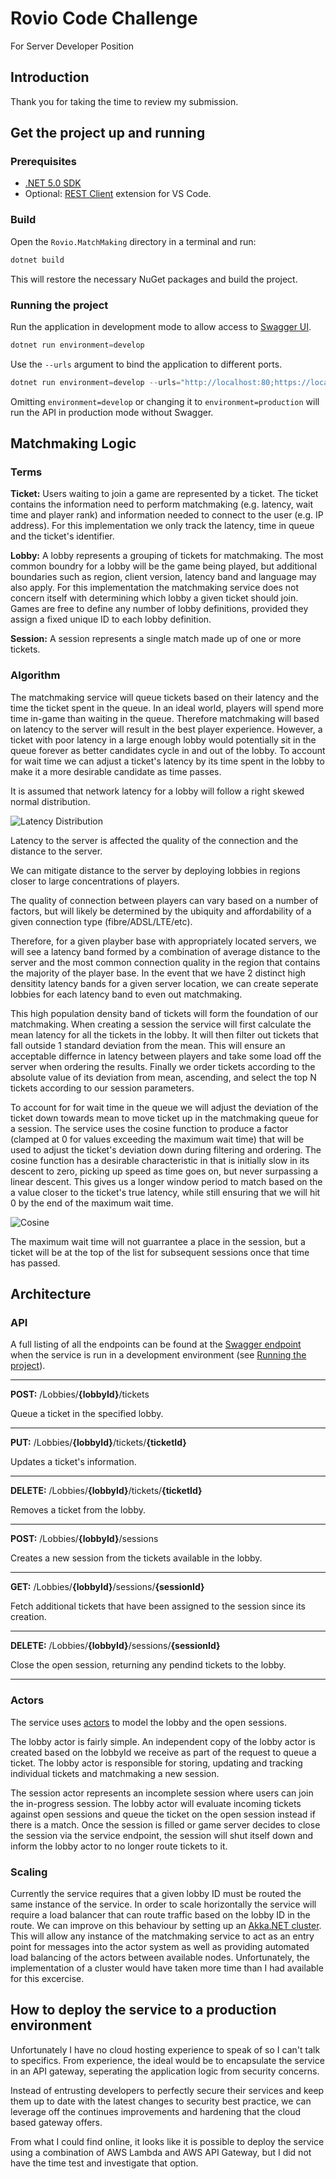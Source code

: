 # Rovio Code Challenge
For Server Developer Position

## Introduction
Thank you for taking the time to review my submission. 

## Get the project up and running

### Prerequisites
- [.NET 5.0 SDK](https://dotnet.microsoft.com/download/visual-studio-sdks)
- Optional: [REST Client](https://marketplace.visualstudio.com/items?itemName=humao.rest-client) extension for VS Code.

### Build

Open the `Rovio.MatchMaking` directory in a terminal and run:

```powershell
dotnet build
```

This will restore the necessary NuGet packages and build the project.

### Running the project
Run the application in development mode to allow access to [Swagger UI](https://localhost:5001/swagger).

```powershell
dotnet run environment=develop
```

Use the `--urls` argument to bind the application to different ports.

```powershell
dotnet run environment=develop --urls="http://localhost:80;https://localhost:443"
```

Omitting `environment=develop` or changing it to `environment=production` will run the API in production mode without Swagger.

## Matchmaking Logic
### Terms

**Ticket:** Users waiting to join a game are represented by a ticket. The ticket contains the information need to perform matchmaking (e.g. latency, wait time and player rank) and information needed to connect to the user (e.g. IP address). For this implementation we only track the latency, time in queue and the ticket's identifier.

**Lobby:** A lobby represents a grouping of tickets for matchmaking. The most common boundry for a lobby will be the game being played, but additional boundaries such as region, client version, latency band and language may also apply. For this implementation the matchmaking service does not concern itself with determining which lobby a given ticket should join. Games are free to define any number of lobby definitions, provided they assign a fixed unique ID to each lobby definition.

**Session:** A session represents a single match made up of one or more tickets.

### Algorithm
The matchmaking service will queue tickets based on their latency and the time the ticket spent in the queue. In an ideal world, players will spend more time in-game than waiting in the queue. Therefore matchmaking will based on latency to the server will result in the best player experience. However, a ticket with poor latency in a large enough lobby would potentially sit in the queue forever as better candidates cycle in and out of the lobby. To account for wait time we can adjust a ticket's latency by its time spent in the lobby to make it a more desirable candidate as time passes.

It is assumed that network latency for a lobby will follow a right skewed normal distribution.

![Latency Distribution](/images/latency-distribution.png)

Latency to the server is affected the quality of the connection and the distance to the server.

We can mitigate distance to the server by deploying lobbies in regions closer to large concentrations of players.

The quality of connection between players can vary based on a number of factors, but will likely be determined by the ubiquity and affordability of a given connection type (fibre/ADSL/LTE/etc).

Therefore, for a given playber base with appropriately located servers, we will see a latency band formed by a combination of average distance to the server and the most common connection quality in the region that contains the majority of the player base. In the event that we have 2 distinct high densitity latency bands for a given server location, we can create seperate lobbies for each latency band to even out matchmaking.

This high population density band of tickets will form the foundation of our matchmaking. When creating a session the service will first calculate the mean latency for all the tickets in the lobby. It will then filter out tickets that fall outside 1 standard deviation from the mean. This will ensure an acceptable differnce in latency between players and take some load off the server when ordering the results. Finally we order tickets according to the absolute value of its deviation from mean, ascending, and select the top N tickets according to our session parameters.

To account for for wait time in the queue we will adjust the deviation of the ticket down towards mean to move ticket up in the matchmaking queue for a session. The service uses the cosine function to produce a factor (clamped at 0 for values exceeding the maximum wait time) that will be used to adjust the ticket's deviation down during filtering and ordering. The cosine function has a desirable characteristic in that is initially slow in its descent to zero, picking up speed as time goes on, but never surpassing a linear descent. This gives us a longer window period to match based on the a value closer to the ticket's true latency, while still ensuring that we will hit 0 by the end of the maximum wait time.

![Cosine](/images/cosine.png)

The maximum wait time will not guarrantee a place in the session, but a ticket will be at the top of the list for subsequent sessions once that time has passed.

## Architecture

### API
A full listing of all the endpoints can be found at the [Swagger endpoint](https://localhost:5001/swagger) when the service is run in a development environment (see [Running the project](#running-the-project)).

---
**POST:** /Lobbies/**{lobbyId}**/tickets

Queue a ticket in the specified lobby.

---

**PUT:** /Lobbies/**{lobbyId}**/tickets/**{ticketId}**

Updates a ticket's information.

---

**DELETE:** /Lobbies/**{lobbyId}**/tickets/**{ticketId}**

Removes a ticket from the lobby.

---

**POST:** /Lobbies/**{lobbyId}**/sessions

Creates a new session from the tickets available in the lobby.

---

**GET:** /Lobbies/**{lobbyId}**/sessions/**{sessionId}**

Fetch additional tickets that have been assigned to the session since its creation.

---

**DELETE:** /Lobbies/**{lobbyId}**/sessions/**{sessionId}**

Close the open session, returning any pendind tickets to the lobby.

---

### Actors
The service uses [actors](https://en.wikipedia.org/wiki/Actor_model) to model the lobby and the open sessions.

The lobby actor is fairly simple. An independent copy of the lobby actor is created based on the lobbyId we receive as part of the request to queue a ticket. The lobby actor is responsible for storing, updating and tracking individual tickets and matchmaking a new session.

The session actor represents an incomplete session where users can join the in-progress session. The lobby actor will evaluate incoming tickets against open sessions and queue the ticket on the open session instead if there is a match. Once the session is filled or game server decides to close the session via the service endpoint, the session will shut itself down and inform the lobby actor to no longer route tickets to it.

### Scaling
Currently the service requires that a given lobby ID must be routed the same instance of the service. In order to scale horizontally the service will require a load balancer that can route traffic based on the lobby ID in the route. We can improve on this behaviour by setting up an [Akka.NET cluster](https://getakka.net/articles/clustering/cluster-overview.html). This will allow any instance of the matchmaking service to act as an entry point for messages into the actor system as well as providing automated load balancing of the actors between available nodes. Unfortunately, the implementation of a cluster would have taken more time than I had available for this excercise.

## How to deploy the service to a production environment

Unfortunately I have no cloud hosting experience to speak of so I can't talk to specifics. From experience, the ideal would be to encapsulate the service in an API gateway, seperating the application logic from security concerns.

Instead of entrusting developers to perfectly secure their services and keep them up to date with the latest changes to security best practice, we can leverage off the continues improvements and hardening that the cloud based gateway offers.

From what I could find online, it looks like it is possible to deploy the service using a combination of AWS Lambda and AWS API Gateway, but I did not have the time test and investigate that option.
